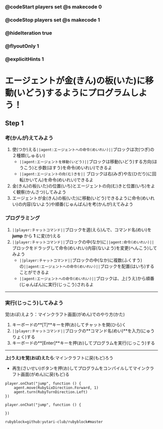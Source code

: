 ### @codeStart players set @s makecode 0
### @codeStop players set @s makecode 1

### @hideIteration true 
### @flyoutOnly 1
### @explicitHints 1


# エージェントが金(きん)の板(いた)に移動(いどう)するようにプログラムしよう！

## Step 1 
### 考(かんが)えてみよう
1. 使(つか)える``||agent:エージェントへの命令(めいれい)||``ブロックは次(つぎ)の２種類(しゅるい)
    - ``||agent:エージェントを移動(いどう)||``ブロックは移動(いどう)する方向(ほうこう)と歩数(ほすう)を命令(めいれい)できるよ
    - ``||agent:エージェントの向(む)きを||`` ブロックは右(みぎ)や左(ひだり)に回転(かいてん)を命令(めいれい)できるよ
1. 金(きん)の板(いた)の位置(いち)とエージェントの向(む)きと位置(いち)をよく観察(かんさつ)してみよう
1. エージェントが金(きん)の板(いた)に移動(いどう)できるように命令(めいれい)の内容(ないよう)や順番(じゅんばん)を考(かんが)えてみよう


### プログラミング
1. ``||player:チャットコマンド||``ブロックを選(えら)んで、コマンド名(めい)を **jump** から **1** に変(か)える
1. ``||player:チャットコマンド||``ブロックの中(なか)に``||agent:命令(めいれい)||``ブロックをドラッグして命令(めいれい)内容(ないよう)を変更(へんこう)してみよう
    - ``||player:チャットコマンド||``ブロックの中(なか)に複数(ふくすう)の``||agent:エージェントへの命令(めいれい)||``ブロックを配置(はいち)することができるよ
    - ``||agent:エージェントへの命令(めいれい)||``ブロックは、上(うえ)から順番(じゅんばん)に実行(じっこう)されるよ
***
### 実行(じっこう)してみよう
覚(おぼ)えよう：マインクラフト画面(がめん)でのやり方(かた)
1. キーボードの**[T]**キーを押(お)してチャットを開(ひら)く
1. ``||player:チャットコマンド||``ブロックの**コマンド名(めい)**を入力(にゅうりょく)する
1. キーボードの**[Enter]**キーを押(お)してプログラムを実行(じっこう)する
***
**上(うえ)を覚(おぼ)えたら**:マインクラフトに戻(もど)ろう
- 再生(さいせい)ボタンを押(お)してプログラムをコンパイルしてマインクラフト画面(がめん)に戻(もど)る


```ghost
player.onChat("jump", function () {
    agent.move(RubySixDirection.Forward, 1)
    agent.turn(RubyTurnDirection.Left)
})
``` 
```template
player.onChat("jump", function () {
	
})
```
```package
rubyblock=github:yutari-club/rubyblock#master
```
